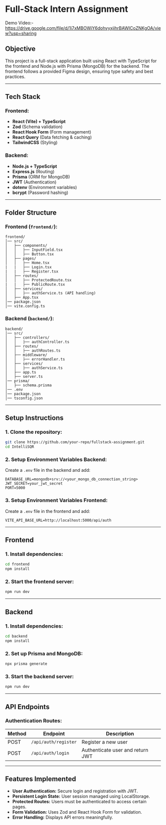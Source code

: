 # Full-Stack Intern Assignment
Demo Video:- https://drive.google.com/file/d/1i7xMBOWiY6dohvyxjihrBAWICoZNKgOA/view?usp=sharing
## Objective
This project is a full-stack application built using React with TypeScript for the frontend and Node.js with Prisma (MongoDB) for the backend. The frontend follows a provided Figma design, ensuring type safety and best practices.

---

## Tech Stack

### Frontend:
- **React (Vite) + TypeScript**
- **Zod** (Schema validation)
- **React Hook Form** (Form management)
- **React Query** (Data fetching & caching)
- **TailwindCSS** (Styling)

### Backend:
- **Node.js + TypeScript**
- **Express.js** (Routing)
- **Prisma** (ORM for MongoDB)
- **JWT** (Authentication)
- **dotenv** (Environment variables)
- **bcrypt** (Password hashing)

---

## Folder Structure

### **Frontend (`frontend/`):**
```
frontend/
│── src/
│   ├── components/
│   │   ├── InputField.tsx
│   │   ├── Button.tsx
│   ├── pages/
│   │   ├── Home.tsx
|   |   ├── Login.tsx
|   |   ├── Register.tsx
│   ├── routes/
│   │   ├── ProtectedRoute.tsx
|   |   ├── PublicRoute.tsx
│   ├── services/
│   │   ├── authService.ts (API handling)
│   ├── App.tsx
│── package.json
│── vite.config.ts
```

### **Backend (`backend/`):**
```
backend/
│── src/
│   ├── controllers/
│   │   ├── authController.ts
│   ├── routes/
│   │   ├── authRoutes.ts
│   ├── middleware/
│   │   ├── errorHandler.ts
│   ├── services/
│   │   ├── authService.ts
│   ├── app.ts
│   ├── server.ts
│── prisma/
│   ├── schema.prisma
│── .env
│── package.json
│── tsconfig.json
```

---

## Setup Instructions

### **1. Clone the repository:**
```sh
git clone https://github.com/your-repo/fullstack-assignment.git
cd IntelliSQR
```

### **2. Setup Environment Variables Backend:**
Create a `.env` file in the backend and add:
```env
DATABASE_URL=mongodb+srv://<your_mongo_db_connection_string>
JWT_SECRET=your_jwt_secret
PORT=5000
```

### **3. Setup Environment Variables Frontend:**
Create a `.env` file in the frontend and add:
```env
VITE_API_BASE_URL=http://localhost:5000/api/auth
```

---

## Frontend

### **1. Install dependencies:**
```sh
cd frontend
npm install
```

### **2. Start the frontend server:**
```sh
npm run dev
```

---

## Backend

### **1. Install dependencies:**
```sh
cd backend
npm install
```

### **2. Set up Prisma and MongoDB:**
```sh
npx prisma generate
```

### **3. Start the backend server:**
```sh
npm run dev
```

---

## API Endpoints

### **Authentication Routes:**
| Method | Endpoint        | Description               |
|--------|---------------|---------------------------|
| POST   | `/api/auth/register` | Register a new user |
| POST   | `/api/auth/login` | Authenticate user and return JWT |

---

## Features Implemented
- **User Authentication:** Secure login and registration with JWT.
- **Persistent Login State:** User session managed using LocalStorage.
- **Protected Routes:** Users must be authenticated to access certain pages.
- **Form Validation:** Uses Zod and React Hook Form for validation.
- **Error Handling:** Displays API errors meaningfully.




